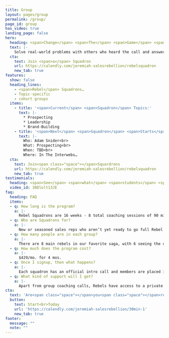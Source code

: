 ```yaml
---
title: Group
layout: pages/group
permalink: /group/
page_id: group
has_video: true
landing_page: false
hero:
  heading: <span>Change</span> <span>The</span> <span>Game</span> <span>with</span> <span>like-minded</span> <span>Sales</span> Rebels
  text: |-
    Solve real-world problems with others who heard the call and answered it
  cta:
    text: Join <span>a</span> Squadron
    url: https://calendly.com/jeremiah-salesrebellion/rebelsquadron
    new_tab: true
features:
  show: false
  heading_lines:
    - <span>Rebel</span> Squadrons…
    - Topic-specific
    - cohort groups
  items:
    - title: '<span>Current</span> <span>Squadron</span> Topics:'
      text: |-
        * Prospecting
        * Leadership
        * Brand-Building
    - title: '<span>Next</span> <span>Squadron</span> <span>Starts</span> <span>in</span> May:'
      text: |-
        Who: Adam Snider<br>
        What: Prospecting<br>
        When: TBD<br>
        Where: In The Interwebs…
  cta:
    text: Join<span class="space"></span>Squardrons
    url: https://calendly.com/jeremiah-salesrebellion/rebelsquadron
    new_tab: true
testimonials:
  heading: <span>See</span> <span>what</span> <span>students</span> <span>have</span> <span>to</span> say…
  video_id: 38Dlolt13JE
faq:
  heading: FAQ
  items:
  - q: How long is the program?
    a: |-
      Rebel Squadrons are 16 weeks - 8 total coaching sessions of 90 minutes each.
  - q: Who are Squadrons for?
    a: |-
      New or seasoned sales reps who aren’t yet ready to go full Rebel Jedi, but need to build a full and healthy pipeline in the next 180 days.
  - q: How many people are in each group?
    a: |-
      There are 8 main rebels in our favorite saga, with 6 seeing the overthrow of the Empire. It’s only fitting that Squadrons be limited to 6-8 rebels.
  - q: How much does the program cost?
    a: |-
      $429/mo. for 4 mos.
  - q: Once I signup, then what happens?
    a: |-
      Each squadron has an official intro call and members are placed in a private group with their fellow 6-7 rebels. Rebellion market tools are shared so each member can start tailoring them for their prospects. This kickstarts the build of a prospecting and pipeline system you will use to create meetings-on-demand.
  - q: What kind of support will I get?
    a: |-
      Apart from group coaching calls, Rebels have access to a private Slack channel for their Squadron only, where you can post questions, submit pieces for feedback, share wins, etc. Your coach and other Rebel coaches/support personnel are in the channel daily to help.
cta:
  text: 'Are<span class="space"></span>you<span class="space"></span>ready<span class="space"></span>to<span class="space"></span>#ChangeTheGame'
  button:
    text: Start<br>Today
    url: 'https://calendly.com/jeremiah-salesrebellion/30min-1'
    new_tab: true
footer:
  message: ""
  note: ""
---
```

